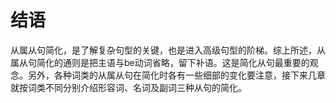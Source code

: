 # 结语
从属从句简化，是了解复杂句型的关键，也是进入高级句型的阶梯。综上所述，从属从句简化的通则是把主语与be动词省略，留下补语。这是简化从句最重要的观念。另外，各种词类的从属从句在简化时各有一些细部的变化要注意，接下来几章就按词类不同分别介绍形容词、名词及副词三种从句的简化。
